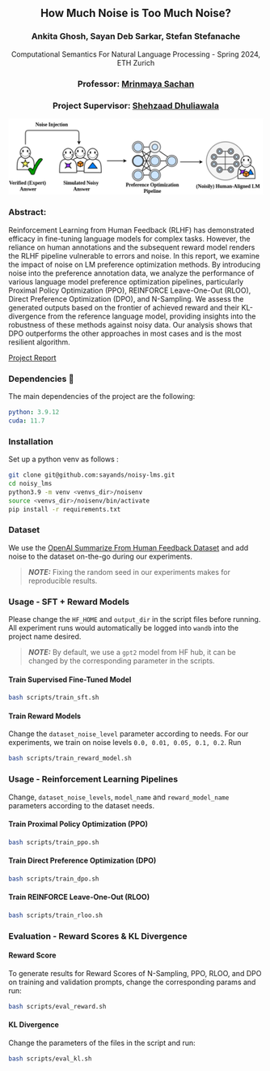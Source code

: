 <div align='center'>
  <h2 align="center">How Much Noise is Too Much Noise? </h2>
  <h3 align="center">Ankita Ghosh, Sayan Deb Sarkar, Stefan Stefanache </h3>
  Computational Semantics For Natural Language Processing - Spring 2024, ETH Zurich 
  
  <h3 align="center"> Professor: <a href="https://www.mrinmaya.io/">Mrinmaya Sachan</a> </h3>
  <h3 align="center"> Project Supervisor: <a href="https://shehzaadzd.github.io/">Shehzaad Dhuliawala</a> </h3>

  <img title="Teaser" alt="Teaser" src="assets/teaser.png">
</div>

### Abstract:

Reinforcement Learning from Human Feedback (RLHF) has demonstrated efficacy in fine-tuning language models for complex tasks. However, the reliance on human annotations and the subsequent reward model renders the RLHF pipeline vulnerable to errors and noise. In this report, we examine the impact of noise on LM preference optimization methods. By introducing noise into the preference annotation data, we analyze the performance of various language model preference optimization pipelines, particularly Proximal Policy Optimization (PPO), REINFORCE Leave-One-Out (RLOO), Direct Preference Optimization (DPO), and N-Sampling. We assess the generated outputs based on the frontier of achieved reward and their KL-divergence from the reference language model, providing insights into the robustness of these methods against noisy data. Our analysis shows that DPO outperforms the other approaches in most cases and is the most resilient algorithm.

[Project Report](https://github.com/sayands/noisy-lms/tree/main/assets/project_report.pdf)

### Dependencies :memo:
The main dependencies of the project are the following:
```yaml
python: 3.9.12
cuda: 11.7
```

### Installation
Set up a python venv as follows :
```bash
git clone git@github.com:sayands/noisy-lms.git
cd noisy_lms
python3.9 -m venv <venvs_dir>/noisenv
source <venvs_dir>/noisenv/bin/activate
pip install -r requirements.txt
```

### Dataset
We use the [OpenAI Summarize From Human Feedback Dataset](https://huggingface.co/datasets/openai/summarize_from_feedback) and add noise to the dataset on-the-go during our experiments.
> **_NOTE:_** Fixing the random seed in our experiments makes for reproducible results.

### Usage - SFT + Reward Models
Please change the `HF_HOME` and `output_dir` in the script files before running. All experiment runs would automatically be logged into `wandb` into the project name desired.
> **_NOTE:_**  By default, we use a `gpt2` model from HF hub, it can be changed by the corresponding parameter in the scripts.

#### Train Supervised Fine-Tuned Model 

```bash 
bash scripts/train_sft.sh
```

#### Train Reward Models
Change the `dataset_noise_level` parameter according to needs. For our experiments, we train on noise levels `0.0, 0.01, 0.05, 0.1, 0.2`. Run

```bash
bash scripts/train_reward_model.sh
```

### Usage - Reinforcement Learning Pipelines
Change, `dataset_noise_levels`, `model_name` and `reward_model_name` parameters according to the dataset needs.

#### Train Proximal Policy Optimization (PPO)

```bash
bash scripts/train_ppo.sh
```

#### Train Direct Preference Optimization (DPO)

```bash
bash scripts/train_dpo.sh
```

#### Train REINFORCE Leave-One-Out (RLOO)

```bash
bash scripts/train_rloo.sh
```

### Evaluation - Reward Scores & KL Divergence

#### Reward Score
To generate results for Reward Scores of N-Sampling, PPO, RLOO, and DPO on training and validation prompts, change the corresponding params and run:

```bash
bash scripts/eval_reward.sh
```

#### KL Divergence
Change the parameters of the files in the script and run:
```bash
bash scripts/eval_kl.sh
```
